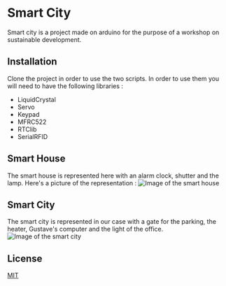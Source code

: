 # Smart City

Smart city is a project made on arduino for the purpose of a workshop on sustainable development.

## Installation

Clone the project in order to use the two scripts. In order to use them you will need to have the following libraries :

- LiquidCrystal
- Servo
- Keypad
- MFRC522
- RTClib
- SerialRFID

## Smart House

The smart house is represented here with an alarm clock, shutter and the lamp.
Here's a picture of the representation : 
![Image of the smart house](https://github.com/mimimario/SmartCity/blob/master/Images/_DSC9284.jpg)


## Smart City

The smart city is represented in our case with a gate for the parking, the heater, Gustave's computer and the light of the office.
![Image of the smart city](https://github.com/mimimario/SmartCity/blob/master/Images/_DSC9285.jpg)

## License
[MIT](https://choosealicense.com/licenses/mit/)